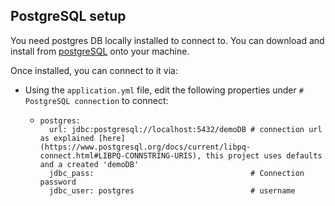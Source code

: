 ## PostgreSQL setup

You need postgres DB locally installed to connect to. You can download and install from [postgreSQL](https://www.postgresql.org/download/) onto your machine.

Once installed, you can connect to it via:

* Using the `application.yml` file, edit the following properties under `# PostgreSQL connection` to connect:
    - ```
      postgres:
        url: jdbc:postgresql://localhost:5432/demoDB # connection url as explained [here](https://www.postgresql.org/docs/current/libpq-connect.html#LIBPQ-CONNSTRING-URIS), this project uses defaults and a created 'demoDB'
        jdbc_pass:                                   # Connection password
        jdbc_user: postgres                          # username
      ```
